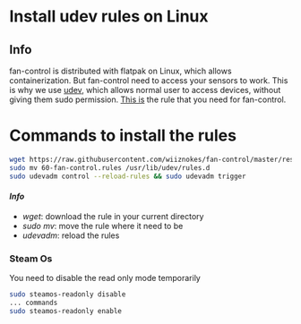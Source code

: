 # Install udev rules on Linux

## Info

fan-control is distributed with flatpak on Linux, which allows containerization. But fan-control need to access your sensors to work.
This is why we use [udev](https://en.wikipedia.org/wiki/Udev), which allows normal user to access devices, without giving them sudo permission. [This is](./60-fan-control.rules) the rule that you need for fan-control.

# Commands to install the rules

```sh
wget https://raw.githubusercontent.com/wiiznokes/fan-control/master/resource/linux/60-fan-control.rules
sudo mv 60-fan-control.rules /usr/lib/udev/rules.d
sudo udevadm control --reload-rules && sudo udevadm trigger
```

#### _Info_

- _wget_: download the rule in your current directory
- _sudo mv_: move the rule where it need to be
- _udevadm_: reload the rules

### Steam Os

You need to disable the read only mode temporarily

```sh
sudo steamos-readonly disable
... commands
sudo steamos-readonly enable
```
